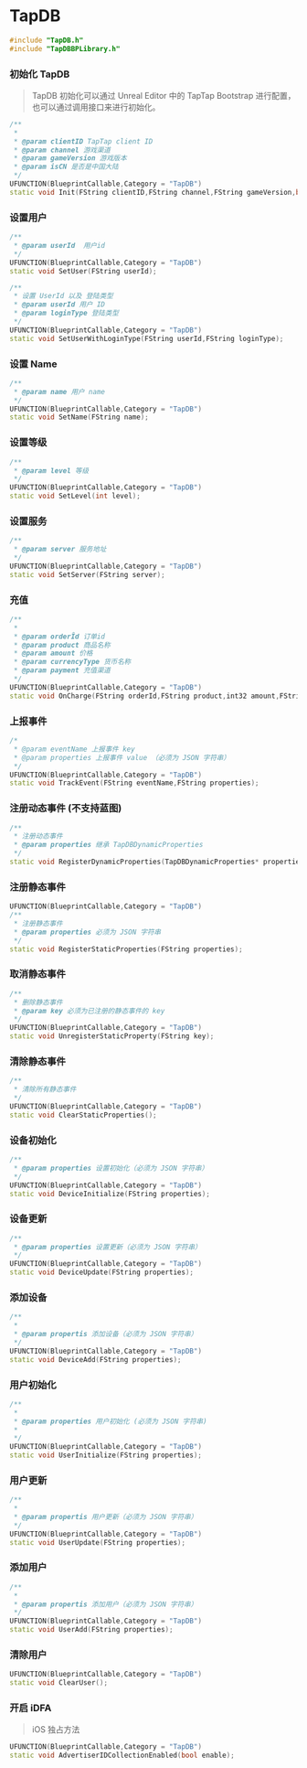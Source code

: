 # TapDB 

```c++
#include "TapDB.h"
#include "TapDBBPLibrary.h"
```

### 初始化 TapDB

>  TapDB 初始化可以通过 Unreal Editor 中的 TapTap Bootstrap 进行配置，也可以通过调用接口来进行初始化。

```c++
/**
 *
 * @param clientID TapTap client ID
 * @param channel 游戏渠道
 * @param gameVersion 游戏版本
 * @param isCN 是否是中国大陆
 */ 
UFUNCTION(BlueprintCallable,Category = "TapDB")
static void Init(FString clientID,FString channel,FString gameVersion,bool isCN);
```

### 设置用户

```c++
/**
 * @param userId  用户id
 */ 
UFUNCTION(BlueprintCallable,Category = "TapDB")
static void SetUser(FString userId);

/**
 * 设置 UserId 以及 登陆类型
 * @param userId 用户 ID
 * @param loginType 登陆类型
 */
UFUNCTION(BlueprintCallable,Category = "TapDB")
static void SetUserWithLoginType(FString userId,FString loginType);
```

### 设置 Name

```c++
/**
 * @param name 用户 name
 */
UFUNCTION(BlueprintCallable,Category = "TapDB")
static void SetName(FString name);
```

### 设置等级

```c++
/**
 * @param level 等级
 */
UFUNCTION(BlueprintCallable,Category = "TapDB")
static void SetLevel(int level);
```
### 设置服务
```c++
/**
 * @param server 服务地址
 */
UFUNCTION(BlueprintCallable,Category = "TapDB")
static void SetServer(FString server);
```

### 充值

```c++
/**
 *
 * @param orderÎd 订单id
 * @param product 商品名称
 * @param amount 价格 
 * @param currencyType 货币名称
 * @param payment 充值渠道
 */
UFUNCTION(BlueprintCallable,Category = "TapDB")
static void OnCharge(FString orderId,FString product,int32 amount,FString currencyType,FString payment);
```

### 上报事件
```c++
/*
 * @param eventName 上报事件 key
 * @param properties 上报事件 value （必须为 JSON 字符串）
 */
UFUNCTION(BlueprintCallable,Category = "TapDB")
static void TrackEvent(FString eventName,FString properties);
```

### 注册动态事件 (不支持蓝图)
```c++
/**
 * 注册动态事件
 * @param properties 继承 TapDBDynamicProperties
 */
static void RegisterDynamicProperties(TapDBDynamicProperties* properties);
```

### 注册静态事件
```c++
UFUNCTION(BlueprintCallable,Category = "TapDB")
/**
 * 注册静态事件
 * @param properties 必须为 JSON 字符串
 */
static void RegisterStaticProperties(FString properties);
```

### 取消静态事件
```c++
/**
 * 删除静态事件
 * @param key 必须为已注册的静态事件的 key
 */
UFUNCTION(BlueprintCallable,Category = "TapDB")
static void UnregisterStaticProperty(FString key);
```

### 清除静态事件
```c++
/**
 * 清除所有静态事件
 */
UFUNCTION(BlueprintCallable,Category = "TapDB")
static void ClearStaticProperties();
```

### 设备初始化
```c++
/**
 * @param properties 设置初始化（必须为 JSON 字符串）
 */
UFUNCTION(BlueprintCallable,Category = "TapDB")
static void DeviceInitialize(FString properties);
```

### 设备更新
```c++
/**
 * @param properties 设置更新（必须为 JSON 字符串）
 */
UFUNCTION(BlueprintCallable,Category = "TapDB")
static void DeviceUpdate(FString properties);
```

### 添加设备
```c++
/**
 *
 * @param propertis 添加设备（必须为 JSON 字符串）
 */
UFUNCTION(BlueprintCallable,Category = "TapDB")
static void DeviceAdd(FString properties);
```

### 用户初始化
```c++
/**
 *
 * @param properties 用户初始化 (必须为 JSON 字符串)
 *
 */
UFUNCTION(BlueprintCallable,Category = "TapDB")
static void UserInitialize(FString properties);
```

### 用户更新
```c++
/**
 *
 * @param propertis 用户更新（必须为 JSON 字符串）
 */
UFUNCTION(BlueprintCallable,Category = "TapDB")
static void UserUpdate(FString properties);
```

### 添加用户
```c++
/**
 *
 * @param propertis 添加用户（必须为 JSON 字符串）
 */
UFUNCTION(BlueprintCallable,Category = "TapDB")
static void UserAdd(FString properties);
```

### 清除用户
```c++
UFUNCTION(BlueprintCallable,Category = "TapDB")
static void ClearUser();
```

### 开启 iDFA

> iOS 独占方法

```c++
UFUNCTION(BlueprintCallable,Category = "TapDB")
static void AdvertiserIDCollectionEnabled(bool enable);
```